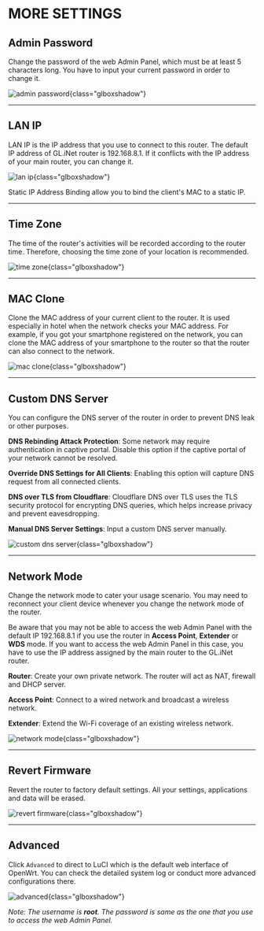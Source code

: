 # MORE SETTINGS



## Admin Password

Change the password of the web Admin Panel, which must be at least 5 characters long. You have to input your current password in order to change it.

![admin password](https://static.gl-inet.com/docs/en/3/setup/microuter-n300/more_settings/admin_password.png){class="glboxshadow"}



---

## LAN IP

LAN IP is the IP address that you use to connect to this router. The default IP address of GL.iNet router is 192.168.8.1. If it conflicts with the IP address of your main router, you can change it.

![lan ip](https://static.gl-inet.com/docs/en/3/setup/microuter-n300/more_settings/lan_ip.png){class="glboxshadow"}

Static IP Address Binding allow you to bind the client's MAC to a static IP.

---

## Time Zone

The time of the router's activities will be recorded according to the router time. Therefore, choosing the time zone of your location is recommended.

![time zone](https://static.gl-inet.com/docs/en/3/setup/microuter-n300/more_settings/time_zone.png){class="glboxshadow"}



---

## MAC Clone

Clone the MAC address of your current client to the router. It is used especially in hotel when the network checks your MAC address. For example, if you got your smartphone registered on the network, you can clone the MAC address of your smartphone to the router so that the router can also connect to the network.

![mac clone](https://static.gl-inet.com/docs/en/3/setup/microuter-n300/more_settings/mac_clone.png){class="glboxshadow"}



---

## Custom DNS Server

You can configure the DNS server of the router in order to prevent DNS leak or other purposes.

**DNS Rebinding Attack Protection**: Some network may require authentication in captive portal. Disable this option if the captive portal of your network cannot be resolved.

**Override DNS Settings for All Clients**: Enabling this option will capture DNS request from all connected clients.

**DNS over TLS from Cloudflare**: Cloudflare DNS over TLS uses the TLS security protocol for encrypting DNS queries, which helps increase privacy and prevent eavesdropping.

**Manual DNS Server Settings**: Input a custom DNS server manually.

![custom dns server](https://static.gl-inet.com/docs/en/3/setup/microuter-n300/more_settings/custom_dns_server.png){class="glboxshadow"}



---

## Network Mode

Change the network mode to cater your usage scenario. You may need to reconnect your client device whenever you change the network mode of the router.

Be aware that you may not be able to access the web Admin Panel with the default IP 192.168.8.1 if you use the router in **Access Point**, **Extender** or **WDS** mode. If you want to access the web Admin Panel in this case, you have to use the IP address assigned by the main router to the GL.iNet router.

**Router**: Create your own private network. The router will act as NAT, firewall and DHCP server.

**Access Point**: Connect  to a wired network and broadcast a wireless network.

**Extender**: Extend the Wi-Fi coverage of an existing wireless network.

![network mode](https://static.gl-inet.com/docs/en/3/setup/microuter-n300/more_settings/network_mode.png){class="glboxshadow"}



---

## Revert Firmware

Revert the router to factory default settings. All your settings, applications and data will be erased.

![revert firmware](https://static.gl-inet.com/docs/en/3/setup/microuter-n300/more_settings/revert_firmware.png){class="glboxshadow"}



---

## Advanced

Click `Advanced` to direct to LuCI which is the default web interface of OpenWrt. You can check the detailed system log or conduct more advanced configurations there.

![advanced](https://static.gl-inet.com/docs/en/3/setup/microuter-n300/more_settings/advanced.png){class="glboxshadow"}

*Note: The username is **root**. The password is same as the one that you use to access the web Admin Panel.*